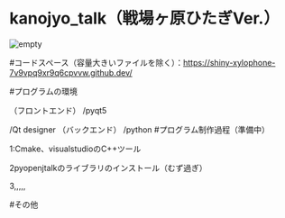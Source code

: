 # kanojyo_talk（戦場ヶ原ひたぎVer.）

![empty](https://github.com/niwatori-rookie/kanojyo_talk/assets/138978518/37f341b3-b913-406a-9a64-c52ce05e070d)

#コードスペース（容量大きいファイルを除く）：https://shiny-xylophone-7v9vpq9xr9q6cpvvw.github.dev/

#プログラムの環境

（フロントエンド）
/pyqt5

/Qt designer
（バックエンド）
/python
#プログラム制作過程（準備中）

1:Cmake、visualstudioのC++ツール

2pyopenjtalkのライブラリのインストール（むず過ぎ）

3,,,,,


#その他
